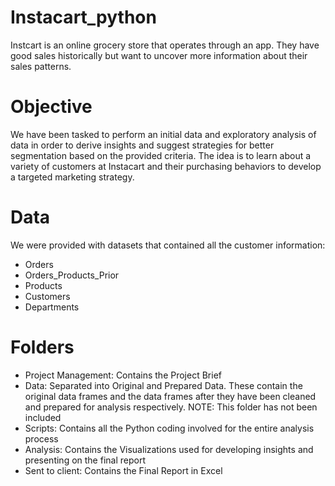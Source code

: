 # Instacart_python
Instcart is an online grocery store that operates through an app. They have good sales historically but want to uncover more information about their sales patterns.
# Objective
We have been tasked to perform an initial data and exploratory analysis of data in order to derive insights and suggest strategies for better segmentation based on the provided criteria. The idea is to learn about a variety of customers at Instacart and their purchasing behaviors to develop a targeted marketing strategy.
# Data
We were provided with datasets that contained all the customer information:

- Orders
- Orders_Products_Prior
- Products
- Customers
- Departments
# Folders
- Project Management: Contains the Project Brief
- Data: Separated into Original and Prepared Data. These contain the original data frames and the data frames after they have been cleaned and prepared for analysis respectively. NOTE: This folder has not been included
- Scripts: Contains all the Python coding involved for the entire analysis process
- Analysis: Contains the Visualizations used for developing insights and presenting on the final report
- Sent to client: Contains the Final Report in Excel
